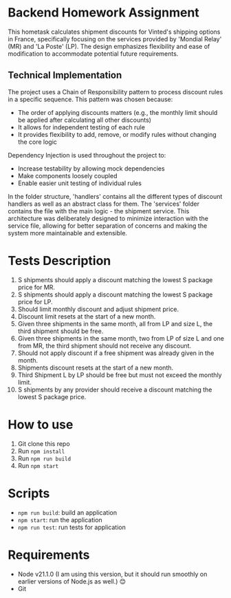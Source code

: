 # Backend Homework Assignment

This hometask calculates shipment discounts for Vinted's shipping options in France, specifically focusing on the services provided by 'Mondial Relay' (MR) and 'La Poste' (LP). The design emphasizes flexibility and ease of modification to accommodate potential future requirements.

## Technical Implementation

The project uses a Chain of Responsibility pattern to process discount rules in a specific sequence. This pattern was chosen because:

* The order of applying discounts matters (e.g., the monthly limit should be applied after calculating all other discounts)
* It allows for independent testing of each rule
* It provides flexibility to add, remove, or modify rules without changing the core logic

Dependency Injection is used throughout the project to:

* Increase testability by allowing mock dependencies
* Make components loosely coupled
* Enable easier unit testing of individual rules

In the folder structure, 'handlers' contains all the different types of discount handlers as well as an abstract class for them. The 'services' folder contains the file with the main logic - the shipment service. This architecture was deliberately designed to minimize interaction with the service file, allowing for better separation of concerns and making the system more maintainable and extensible.

# Tests Description
1. S shipments should apply a discount matching the lowest S package price for MR.
2. S shipments should apply a discount matching the lowest S package price for LP.
3. Should limit monthly discount and adjust shipment price.
4. Discount limit resets at the start of a new month.
5. Given three shipments in the same month, all from LP and size L, the third shipment should be free.
6. Given three shipments in the same month, two from LP of size L and one from MR, the third shipment should not receive any discount.
7. Should not apply discount if a free shipment was already given in the month.
8. Shipments discount resets at the start of a new month.
9. Third Shipment L by LP should be free but must not exceed the monthly limit.
10. S shipments by any provider should receive a discount matching the lowest S package price.

# How to use

1. Git clone this repo
2. Run `npm install`
3. Run `npm run build`
4. Run `npm start`

# Scripts

- `npm run build`: build an application
- `npm start`: run the application
- `npm run test`: run tests for application

# Requirements

* Node v21.1.0 (I am using this version, but it should run smoothly on earlier versions of Node.js as well.) 😊
* Git